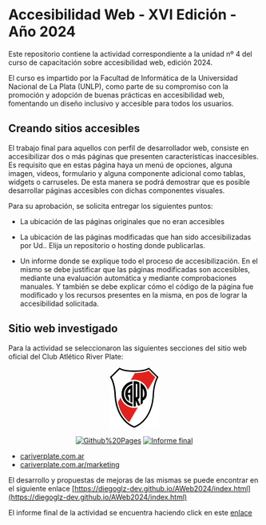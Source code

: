 # Accesibilidad Web - XVI Edición - Año 2024

Este repositorio contiene la actividad correspondiente a la unidad nº 4 del curso de capacitación sobre accesibilidad web, edición 2024.

El curso es impartido por la Facultad de Informática de la Universidad Nacional de La Plata (UNLP), como parte de su compromiso con la promoción y adopción de buenas prácticas en accesibilidad web, fomentando un diseño inclusivo y accesible para todos los usuarios.

## Creando sitios accesibles

El trabajo final para aquellos con perfil de desarrollador web, consiste en accesibilizar dos o más páginas que presenten características inaccesibles. Es requisito que en estas página haya un menú de opciones, alguna imagen, videos, formulario y alguna componente adicional como tablas, widgets o carruseles. De esta manera se podrá demostrar que es posible desarrollar páginas accesibles con dichas componentes visuales.

Para su aprobación, se solicita entregar los siguientes puntos:

-   La ubicación de las páginas originales que no eran accesibles

-   La ubicación de las páginas modificadas que han sido accesibilizadas por Ud.. Elija un repositorio o hosting donde publicarlas.

-   Un informe donde se explique todo el proceso de accesibilización. En el mismo se debe justificar que las páginas modificadas son accesibles, mediante una evaluación automática y mediante comprobaciones manuales. Y también se debe explicar cómo el código de la página fue modificado y los recursos presentes en la misma, en pos de lograr la accesibilidad solicitada.

## Sitio web investigado

Para la actividad se seleccionaron las siguientes secciones del sitio web oficial del Club Atlético River Plate:

<p align="center">
<a href="https://www.cariverplate.com.ar/" target="_blank" aria-label="River Plate sitio oficial"><img src="https://raw.githubusercontent.com/diegoglz-dev/AWeb2024/refs/heads/main/img/logo-river.png" alt="River Plate Logo"></a>
</p>

<p align="center">
<a href="https://diegoglz-dev.github.io/AWeb2024/index.html" target="_blank" aria-label="Github Pages"><img src="https://img.shields.io/badge/-Github Pages-444444?style=flat&logo=github" alt="Github%20Pages"></a>
<a href="https://github.com/diegoglz-dev/AWeb2024/blob/main/Informe%20unidad%204%20-%20Capacitaci%C3%B3n%20en%20Accesibilidad%20Web%202024.pdf" target="_blank" aria-label="Informe final"><img src="https://img.shields.io/badge/-Informe%20Final-ee1b2e?style=flat" alt="Informe final"></a>
</p>

-   [cariverplate.com.ar](https://www.cariverplate.com.ar/)
-   [cariverplate.com.ar/marketing](https://www.cariverplate.com.ar/marketing)

El desarrollo y propuestas de mejoras de las mismas se puede encontrar en el siguiente enlace [https://diegoglz-dev.github.io/AWeb2024/index.html](https://diegoglz-dev.github.io/AWeb2024/index.html)

El informe final de la actividad se encuentra haciendo click en este [enlace](https://github.com/diegoglz-dev/AWeb2024/blob/main/Informe%20unidad%204%20-%20Capacitaci%C3%B3n%20en%20Accesibilidad%20Web%202024.pdf)
